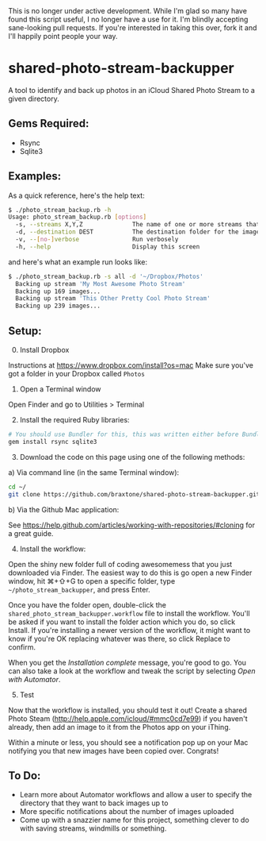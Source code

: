 <aside class="notice">
This is no longer under active development. While I'm glad so many have found this script useful, I no longer have a use for it. I'm blindly accepting sane-looking pull requests. If you're interested in taking this over, fork it and I'll happily point people your way.
</aside>

shared-photo-stream-backupper
=============================

A tool to identify and back up photos in an iCloud Shared Photo Stream to a given directory.

Gems Required:
--------------
* Rsync
* Sqlite3

Examples:
---------
As a quick reference, here's the help text:
```bash
$ ./photo_stream_backup.rb -h
Usage: photo_stream_backup.rb [options]
  -s, --streams X,Y,Z              The name of one or more streams that will be backed up, use "all" to back all of them up
  -d, --destination DEST           The destination folder for the images found, ie ~/Dropbox, etc
  -v, --[no-]verbose               Run verbosely
  -h, --help                       Display this screen
```

and here's what an example run looks like:
```bash
$ ./photo_stream_backup.rb -s all -d '~/Dropbox/Photos'
  Backing up stream 'My Most Awesome Photo Stream'
  Backing up 169 images...
  Backing up stream 'This Other Pretty Cool Photo Stream'
  Backing up 239 images...
```

Setup:
------
0) Install Dropbox

Instructions at https://www.dropbox.com/install?os=mac
Make sure you've got a folder in your Dropbox called `Photos`

1) Open a Terminal window

Open Finder and go to Utilities > Terminal

2) Install the required Ruby libraries:
```bash
# You should use Bundler for this, this was written either before Bundler or before I learned about it.
gem install rsync sqlite3
```

3) Download the code on this page using one of the following methods:

a) Via command line (in the same Terminal window):
```bash
cd ~/
git clone https://github.com/braxtone/shared-photo-stream-backupper.git
```

b) Via the Github Mac application:

See https://help.github.com/articles/working-with-repositories/#cloning for a great guide.

4) Install the workflow:

Open the shiny new folder full of coding awesomemess that you just downloaded via Finder. The easiest way to do this is go open a new Finder window, hit ⌘+⇧+G to open a specific folder, type `~/photo_stream_backupper`, and press Enter.

Once you have the folder open, double-click the `shared_photo_stream_backupper.workflow` file to install the workflow. You'll be asked if you want to install the folder action which you do, so click Install. If you're installing a newer version of the workflow, it might want to know if you're OK replacing whatever was there, so click Replace to confirm.

When you get the _Installation complete_ message, you're good to go. You can also take a look at the workflow and tweak the script by selecting _Open with Automator_.

5) Test

Now that the workflow is installed, you should test it out! Create a shared Photo Steam (http://help.apple.com/icloud/#mmc0cd7e99) if you haven't already, then add an image to it from the Photos app on your iThing. 

Within a minute or less, you should see a notification pop up on your Mac notifying you that new images have been copied over. Congrats!


To Do:
------

* Learn more about Automator workflows and allow a user to specify the directory that they want to back images up to
* More specific notifications about the number of images uploaded
* Come up with a snazzier name for this project, something clever to do with saving streams, windmills or something.
